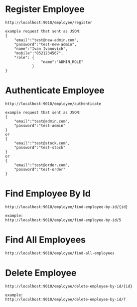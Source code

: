 # Register Employee
	http://localhost:9010/employee/register
	
    example request that sent as JSON:
    {
        "email":"test@new-admin.com",
        "password":"test-new-admin",
        "name":"Ivan Ivanovich",
        "mobile":"0521234567",
        "role": {
                    "name":"ADMIN_ROLE"
                }
    }


# Authenticate Employee
    http://localhost:9010/employee/authenticate

    example request that sent as JSON:
	{
		"email":"test@admin.com",
		"password":"test-admin"
	}
    or
    {
        "email":"test@stock.com",
        "password":"test-stock"
    }
    or
    {
        "email":"test@order.com",
        "password":"test-order"
    }

# Find Employee By Id
	http://localhost:9010/employee/find-employee-by-id/{id}

    example:
    http://localhost:9010/employee/find-employee-by-id/5

# Find All Employees
	http://localhost:9010/employee/find-all-employees

# Delete Employee
	http://localhost:9010/employee/delete-employee-by-id/{id}

    example:
    http://localhost:9010/employee/delete-employee-by-id/7
